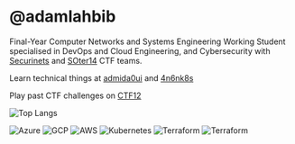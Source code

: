 # @adamlahbib

Final-Year Computer Networks and Systems Engineering Working Student specialised in DevOps and Cloud Engineering, and Cybersecurity with [Securinets](https://securinets.tn) and [SOter14](https://soter14.tn) CTF teams.

Learn technical things at [admida0ui](https://admida0ui.de) and [4n6nk8s](https://4n6nk8s.github.io)

Play past CTF challenges on [CTF12](https://ctf.admida0ui.de)

![Top Langs](https://github-readme-stats.vercel.app/api/top-langs/?username=adamlahbib&layout=compact&hide_progress=true&theme=transparent)


![Azure](https://img.shields.io/badge/-AZ&#8211;104-000?&logo=microsoftazure&style=for-the-badge)
![GCP](https://img.shields.io/badge/-000?style=for-the-badge&logo=google-cloud)
![AWS](https://img.shields.io/badge/-000?&logo=Amazon-AWS&logoColor=F90&style=for-the-badge)
![Kubernetes](https://img.shields.io/badge/-000?&logo=Kubernetes&style=for-the-badge)
![Terraform](https://img.shields.io/badge/-000?&logo=Terraform&style=for-the-badge)
![Terraform](https://img.shields.io/badge/-000?&logo=Ansible&style=for-the-badge)



<!--
<html><head>
<link rel="stylesheet" href="./style.css" />
<h2>Adam Lahbib</h2>
<h4>Senior Year Telecommunications Network Engineering Student</h4>
  </head>
<body>

### I Code in

![Python](https://img.shields.io/badge/-Python-000?&logo=Python&style=for-the-badge)
![Go](https://img.shields.io/badge/-Go-000?&logo=Go&style=for-the-badge)
![TypeScript](https://img.shields.io/badge/-TypeScript-000?&logo=TypeScript&style=for-the-badge)
![JavaScript](https://img.shields.io/badge/-JavaScript-000?&logo=JavaScript&style=for-the-badge)
![C](https://img.shields.io/badge/-C-000?&logo=C&style=for-the-badge)
![C++](https://img.shields.io/badge/-C++-000?&logo=c%2b%2b&logoColor=00599C&style=for-the-badge)

### Technologies
  
![GCP](https://img.shields.io/badge/-GCP-000?style=for-the-badge&logo=google-cloud)
![AWS](https://img.shields.io/badge/-AWS-000?&logo=Amazon-AWS&logoColor=F90&style=for-the-badge)
![Azure](https://img.shields.io/badge/-Azure-000?&logo=Microsoft-Azure&style=for-the-badge)
![Docker](https://img.shields.io/badge/-Docker-000?&logo=Docker&style=for-the-badge)
![Kubernetes](https://img.shields.io/badge/-Kubernetes-000?&logo=Kubernetes&style=for-the-badge)
![Linux](https://img.shields.io/badge/-Linux-000?&logo=Linux&style=for-the-badge)
![Windows](https://img.shields.io/badge/-Windows-000?&logo=Windows&style=for-the-badge)
![Node.js](https://img.shields.io/badge/-Node.js-000?&logo=node.js&style=for-the-badge)
![React](https://img.shields.io/badge/-React-000?&logo=React&style=for-the-badge)
![Redis](https://img.shields.io/badge/-Redis-000?&logo=Redis&style=for-the-badge)
![TailwindCSS](https://img.shields.io/badge/-Tailwind-000?&logo=tailwindcss&style=for-the-badge)
![Express](https://img.shields.io/badge/-Express-000?&logo=express&style=for-the-badge)
![MongoDB](https://img.shields.io/badge/-MongoDB-000?&logo=mongodb&style=for-the-badge)
![PostgreSQL](https://img.shields.io/badge/-PostgreSQL-000?&logo=postgresql&style=for-the-badge)

### Cybersecurity Journey
  
<h4>
  
Digital Forensics, OSINT, and Misc player with [SOter14](https://soter14.tn) - Member Of [Securinets](https://securinets.tn) Technical Team
  
</h4>
  
[![](https://img.shields.io/badge/-🤠%20Ranked%20Top%2060%20in%20Cyberdefenders-000?style=for-the-badge)](https://cyberdefenders.org/profile/adamlahbib)
[![](https://img.shields.io/badge/-🚩%20Played%20in%20more%20than%2030%20CTFs-000?style=for-the-badge)](https://ctftime.org/team/194091)
[![](https://img.shields.io/badge/-🚩%20SOter14%20is%20ranked%20first%20%20in%20Tunisia%20and%20Top%2050%20globally-000?style=for-the-badge)](https://ctftime.org/team/194091)

### Cloud & DevOps Journey
![](https://img.shields.io/badge/-☸%20Automating%20Webapp%20Deployments%20on%20Cloud%20with%20Kubernetes-000?style=for-the-badge)
![](https://img.shields.io/badge/-🐳%20DevOps%20Flow%20for%20MSA%20app-000?style=for-the-badge)
![](https://img.shields.io/badge/-☸%20MSA%20Deployment%20on%20AKS-000?style=for-the-badge)

### Web Dev Journey
![](https://img.shields.io/badge/-👁️%20INSAT's%20Techlens%20Club%20Website-000?style=for-the-badge)
![](https://img.shields.io/badge/-🪙%20Siporty%20Tipping%20Platform-000?style=for-the-badge)
![](https://img.shields.io/badge/-⚔️%20Participated%20in%20ACM's%20Battle%20Royale%20v1.0%20Development-000?style=for-the-badge)
![](https://img.shields.io/badge/-🌙%20Played%20in%20more%20than%2015%20Hackathons-000?style=for-the-badge)

### Metaverse & Web 3 Journey
![](https://img.shields.io/badge/-🛶%20Multiplayer%20Kayak%20Simulation%20For%20VR-000?style=for-the-badge)
![](https://img.shields.io/badge/-⚽%20Football%20Mini%20Game%20Prototype-000?style=for-the-badge)
![](https://img.shields.io/badge/-🌌%20Cosmos%20Simulation%20For%20Mixed%20Reality-000?style=for-the-badge)
![](https://img.shields.io/badge/-💎%20Sollectify%20NFT%20Marketplace-000?style=for-the-badge)
![](https://img.shields.io/badge/-🌞%20Solana%20Companion%20All%20in%20one%20Tools-000?style=for-the-badge)
![](https://img.shields.io/badge/-🦸%20Kang%20Protocol%20For%20the%20Multiverse-000?style=for-the-badge)
![](https://img.shields.io/badge/-🏫%20Eduverse%20Education%20in%20the%20Metaverse-000?style=for-the-badge)


  </body>
  </html>
-->
